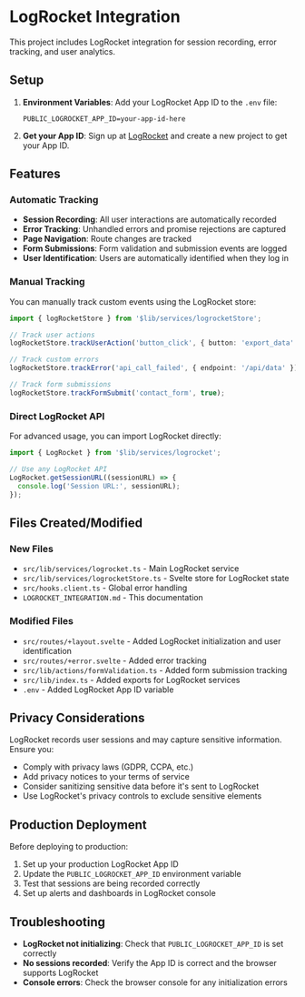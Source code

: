 # LogRocket Integration

This project includes LogRocket integration for session recording, error tracking, and user analytics.

## Setup

1. **Environment Variables**: Add your LogRocket App ID to the `.env` file:
   ```env
   PUBLIC_LOGROCKET_APP_ID=your-app-id-here
   ```

2. **Get your App ID**: Sign up at [LogRocket](https://logrocket.com) and create a new project to get your App ID.

## Features

### Automatic Tracking
- **Session Recording**: All user interactions are automatically recorded
- **Error Tracking**: Unhandled errors and promise rejections are captured
- **Page Navigation**: Route changes are tracked
- **Form Submissions**: Form validation and submission events are logged
- **User Identification**: Users are automatically identified when they log in

### Manual Tracking
You can manually track custom events using the LogRocket store:

```typescript
import { logRocketStore } from '$lib/services/logrocketStore';

// Track user actions
logRocketStore.trackUserAction('button_click', { button: 'export_data' });

// Track custom errors
logRocketStore.trackError('api_call_failed', { endpoint: '/api/data' });

// Track form submissions
logRocketStore.trackFormSubmit('contact_form', true);
```

### Direct LogRocket API
For advanced usage, you can import LogRocket directly:

```typescript
import { LogRocket } from '$lib/services/logrocket';

// Use any LogRocket API
LogRocket.getSessionURL((sessionURL) => {
  console.log('Session URL:', sessionURL);
});
```

## Files Created/Modified

### New Files
- `src/lib/services/logrocket.ts` - Main LogRocket service
- `src/lib/services/logrocketStore.ts` - Svelte store for LogRocket state
- `src/hooks.client.ts` - Global error handling
- `LOGROCKET_INTEGRATION.md` - This documentation

### Modified Files
- `src/routes/+layout.svelte` - Added LogRocket initialization and user identification
- `src/routes/+error.svelte` - Added error tracking
- `src/lib/actions/formValidation.ts` - Added form submission tracking
- `src/lib/index.ts` - Added exports for LogRocket services
- `.env` - Added LogRocket App ID variable

## Privacy Considerations

LogRocket records user sessions and may capture sensitive information. Ensure you:
- Comply with privacy laws (GDPR, CCPA, etc.)
- Add privacy notices to your terms of service
- Consider sanitizing sensitive data before it's sent to LogRocket
- Use LogRocket's privacy controls to exclude sensitive elements

## Production Deployment

Before deploying to production:
1. Set up your production LogRocket App ID
2. Update the `PUBLIC_LOGROCKET_APP_ID` environment variable
3. Test that sessions are being recorded correctly
4. Set up alerts and dashboards in LogRocket console

## Troubleshooting

- **LogRocket not initializing**: Check that `PUBLIC_LOGROCKET_APP_ID` is set correctly
- **No sessions recorded**: Verify the App ID is correct and the browser supports LogRocket
- **Console errors**: Check the browser console for any initialization errors
